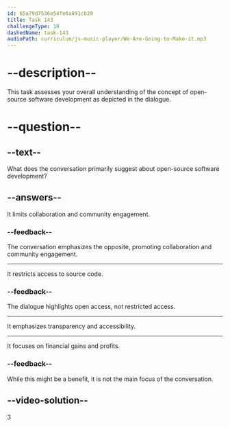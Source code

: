 ```yaml
---
id: 65a79d7536e54fe6a891cb29
title: Task 143
challengeType: 19
dashedName: task-143
audioPath: curriculum/js-music-player/We-Are-Going-to-Make-it.mp3
---
```


# --description--

This task assesses your overall understanding of the concept of open-source software development as depicted in the dialogue.

# --question--

## --text--

What does the conversation primarily suggest about open-source software development?

## --answers--

It limits collaboration and community engagement.

### --feedback--

The conversation emphasizes the opposite, promoting collaboration and community engagement.

---

It restricts access to source code.

### --feedback--

The dialogue highlights open access, not restricted access.

---

It emphasizes transparency and accessibility.

---

It focuses on financial gains and profits.

### --feedback--

While this might be a benefit, it is not the main focus of the conversation.

## --video-solution--

3

